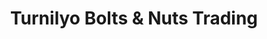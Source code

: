 ---
title: "Turnilyo Bolts & Nuts Trading"
url: /san-pablo/turnilyo-bolts-und-nuts-trading/
shop: Eisenwaren
---